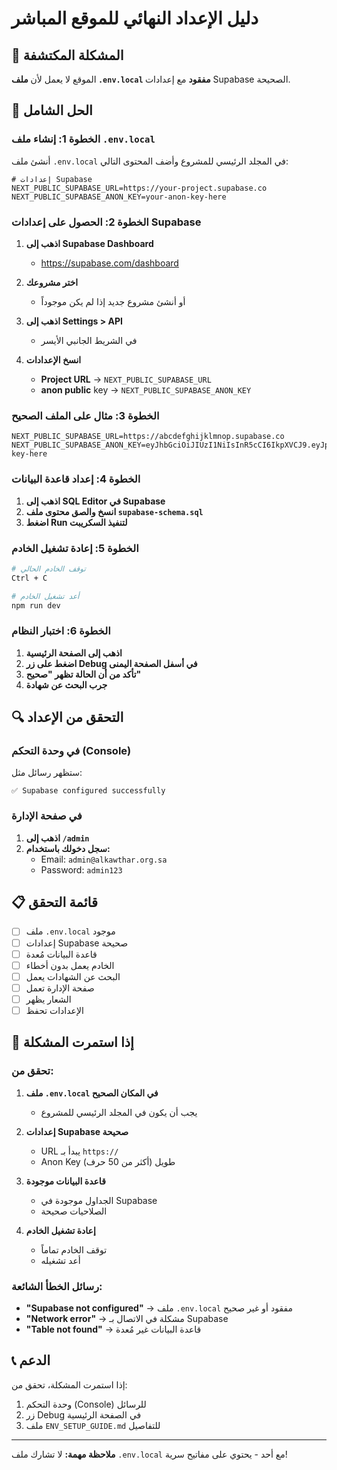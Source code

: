 # دليل الإعداد النهائي للموقع المباشر

## 🚨 المشكلة المكتشفة

الموقع لا يعمل لأن **ملف `.env.local` مفقود** مع إعدادات Supabase الصحيحة.

## 🔧 الحل الشامل

### الخطوة 1: إنشاء ملف `.env.local`

أنشئ ملف `.env.local` في المجلد الرئيسي للمشروع وأضف المحتوى التالي:

```env
# إعدادات Supabase
NEXT_PUBLIC_SUPABASE_URL=https://your-project.supabase.co
NEXT_PUBLIC_SUPABASE_ANON_KEY=your-anon-key-here
```

### الخطوة 2: الحصول على إعدادات Supabase

1. **اذهب إلى Supabase Dashboard**
   - https://supabase.com/dashboard

2. **اختر مشروعك**
   - أو أنشئ مشروع جديد إذا لم يكن موجوداً

3. **اذهب إلى Settings > API**
   - في الشريط الجانبي الأيسر

4. **انسخ الإعدادات**
   - **Project URL** → `NEXT_PUBLIC_SUPABASE_URL`
   - **anon public** key → `NEXT_PUBLIC_SUPABASE_ANON_KEY`

### الخطوة 3: مثال على الملف الصحيح

```env
NEXT_PUBLIC_SUPABASE_URL=https://abcdefghijklmnop.supabase.co
NEXT_PUBLIC_SUPABASE_ANON_KEY=eyJhbGciOiJIUzI1NiIsInR5cCI6IkpXVCJ9.eyJpc3MiOiJzdXBhYmFzZSIsInJlZiI6ImFiY2RlZmdoaWprbG1ub3AiLCJyb2xlIjoiYW5vbiIsImlhdCI6MTY5ODc2ODAwMCwiZXhwIjoyMDE0MzQ0MDAwfQ.example-key-here
```

### الخطوة 4: إعداد قاعدة البيانات

1. **اذهب إلى SQL Editor في Supabase**
2. **انسخ والصق محتوى ملف `supabase-schema.sql`**
3. **اضغط Run لتنفيذ السكريبت**

### الخطوة 5: إعادة تشغيل الخادم

```bash
# توقف الخادم الحالي
Ctrl + C

# أعد تشغيل الخادم
npm run dev
```

### الخطوة 6: اختبار النظام

1. **اذهب إلى الصفحة الرئيسية**
2. **اضغط على زر Debug في أسفل الصفحة اليمنى**
3. **تأكد من أن الحالة تظهر "صحيح"**
4. **جرب البحث عن شهادة**

## 🔍 التحقق من الإعداد

### في وحدة التحكم (Console)

ستظهر رسائل مثل:
```
✅ Supabase configured successfully
```

### في صفحة الإدارة

1. **اذهب إلى `/admin`**
2. **سجل دخولك باستخدام:**
   - Email: `admin@alkawthar.org.sa`
   - Password: `admin123`

## 📋 قائمة التحقق

- [ ] ملف `.env.local` موجود
- [ ] إعدادات Supabase صحيحة
- [ ] قاعدة البيانات مُعدة
- [ ] الخادم يعمل بدون أخطاء
- [ ] البحث عن الشهادات يعمل
- [ ] صفحة الإدارة تعمل
- [ ] الشعار يظهر
- [ ] الإعدادات تحفظ

## 🚨 إذا استمرت المشكلة

### تحقق من:

1. **ملف `.env.local` في المكان الصحيح**
   - يجب أن يكون في المجلد الرئيسي للمشروع

2. **إعدادات Supabase صحيحة**
   - URL يبدأ بـ `https://`
   - Anon Key طويل (أكثر من 50 حرف)

3. **قاعدة البيانات موجودة**
   - الجداول موجودة في Supabase
   - الصلاحيات صحيحة

4. **إعادة تشغيل الخادم**
   - توقف الخادم تماماً
   - أعد تشغيله

### رسائل الخطأ الشائعة:

- **"Supabase not configured"** → ملف `.env.local` مفقود أو غير صحيح
- **"Network error"** → مشكلة في الاتصال بـ Supabase
- **"Table not found"** → قاعدة البيانات غير مُعدة

## 📞 الدعم

إذا استمرت المشكلة، تحقق من:
1. وحدة التحكم (Console) للرسائل
2. زر Debug في الصفحة الرئيسية
3. ملف `ENV_SETUP_GUIDE.md` للتفاصيل

---

**ملاحظة مهمة:** لا تشارك ملف `.env.local` مع أحد - يحتوي على مفاتيح سرية!



